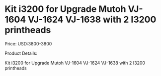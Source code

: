 # Kit i3200 for Upgrade Mutoh VJ-1604 VJ-1624 VJ-1638 with 2 I3200 printheads

Price: USD:3800-3800

Product Details:

Kit i3200 for Upgrade Mutoh VJ-1604 VJ-1624 VJ-1638 with 2 I3200 printheads